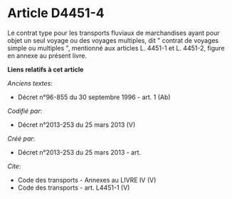 # Article D4451-4

Le contrat type pour les transports fluviaux de marchandises ayant pour objet un seul voyage ou des voyages multiples, dit "
contrat de voyages simple ou multiples ", mentionné aux articles L. 4451-1 et L. 4451-2, figure en annexe au présent livre.

**Liens relatifs à cet article**

_Anciens textes_:

  - Décret n°96-855 du 30 septembre 1996 - art. 1 (Ab)

_Codifié par_:

  - Décret n°2013-253 du 25 mars 2013 (V)

_Créé par_:

  - Décret n°2013-253 du 25 mars 2013 - art.

_Cite_:

  - Code des transports -  Annexes au LIVRE IV (V)
  - Code des transports - art. L4451-1 (V)

